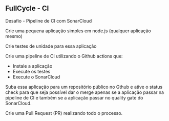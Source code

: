 ## FullCycle - CI

Desafio - Pipeline de CI com SonarCloud

Crie uma pequena aplicação simples em node.js (qualquer aplicação mesmo)

Crie testes de unidade para essa aplicação

Crie uma pipeline de CI utilizando o Github actions que:
- Instale a aplicação
- Execute os testes
- Execute o SonarCloud

Suba essa aplicação para um repositório público no Gthub e ative o status check para que seja possível dar o merge apenas se a aplicação passar na pipeline de CI e também se a aplicação passar no quality gate do SonarCloud.

Crie uma Pull Request (PR) realizando todo o processo.
